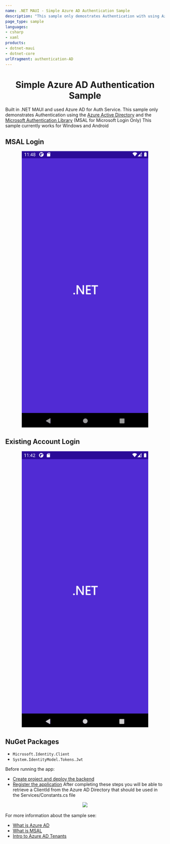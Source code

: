 ```yaml
---
name: .NET MAUI - Simple Azure AD Authentication Sample
description: "This sample only demostrates Authentication with using Azure AD (Microsoft Login Only)"
page_type: sample
languages: 
- csharp
- xaml
products:
- dotnet-maui 
- dotnet-core
urlFragment: authentication-AD
---
```


<h1 align="center">Simple Azure AD Authentication Sample</h1>

Built in .NET MAUI and used Azure AD for Auth Service. This sample only demonstrates Authentication using the [Azure Active Directory](https://docs.microsoft.com/en-us/azure/active-directory/fundamentals/active-directory-whatis) and the [Microsoft Authentication Library](https://docs.microsoft.com/en-us/azure/active-directory/develop/msal-overview) (MSAL for Microsoft Login Only)
This sample currently works for Windows and Android


##  MSAL Login
<p align="center">
    <img width="400" src="./screenshots/Start.gif">
</p>

##  Existing Account Login
<p align="center">
    <img width="400" src="./screenshots/ExistingAccount.gif">
</p>


## NuGet Packages
- `Microsoft.Identity.Client`
- `System.IdentityModel.Tokens.Jwt`


Before running the app:
- [Create project and deploy the backend](https://docs.microsoft.com/en-us/azure/developer/mobile-apps/azure-mobile-apps/quickstarts/maui)
- [Register the application](https://docs.microsoft.com/en-us/azure/active-directory/develop/quickstart-register-app)
After completing these steps you will be able to retrieve a ClientId from the Azure AD Directory that should be used in the Services/Constants.cs file

<p align="center">
<img src="https://docs.microsoft.com/en-us/azure/active-directory/develop/media/quickstart-register-app/portal-03-app-reg-02.png"/>
</p>

For more information about the sample see:
- [What is Azure AD](https://docs.microsoft.com/en-us/azure/active-directory/fundamentals/active-directory-whatis)
- [What is MSAL](https://docs.microsoft.com/en-us/azure/active-directory/develop/msal-overview)
- [Intro to Azure AD Tenants](https://docs.microsoft.com/en-us/microsoft-365/education/deploy/intro-azure-active-directory)

